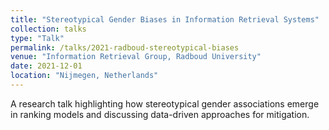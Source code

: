 ```yaml
---
title: "Stereotypical Gender Biases in Information Retrieval Systems"
collection: talks
type: "Talk"
permalink: /talks/2021-radboud-stereotypical-biases
venue: "Information Retrieval Group, Radboud University"
date: 2021-12-01
location: "Nijmegen, Netherlands"
---
```

A research talk highlighting how stereotypical gender associations emerge in ranking models and discussing data-driven approaches for mitigation.
